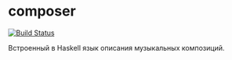 # composer

[![Build Status](https://travis-ci.org/cmc-haskell-2015/composer.svg?branch=master)](https://travis-ci.org/cmc-haskell-2015/composer)

Встроенный в Haskell язык описания музыкальных композиций.

